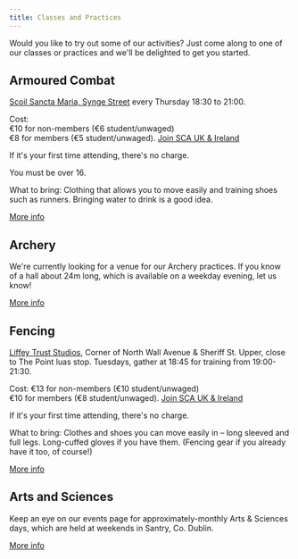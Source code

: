 ```yaml
---
title: Classes and Practices
---
```


Would you like to try out some of our activities? Just come along to one of our classes or practices and we'll be delighted to get you started.

## Armoured Combat

[Scoil Sancta Maria, Synge Street](https://goo.gl/maps/WHAurpDwDMR2) every Thursday 18:30 to 21:00.

Cost:  
€10 for non-members (€6 student/unwaged)  
€8 for members (€5 student/unwaged). [Join SCA UK & Ireland](https://membermojo.co.uk/scauk)

If it's your first time attending, there's no charge.

You must be over 16. 

What to bring: Clothing that allows you to move easily and training shoes such as runners. Bringing water to drink is a good idea.

<a href="/armoured-fighting/" class="btn btn-primary">More info</a>

## Archery

We're currently looking for a venue for our Archery practices. If you know of a hall about 24m long, which is available on a weekday evening, let us know!

<a href="/archery/" class="btn btn-primary">More info</a>

## Fencing

[Liffey Trust Studios](https://goo.gl/maps/NiMEjig15rz), Corner of North Wall Avenue & Sheriff St. Upper, close to The Point luas stop. Tuesdays, gather at 18:45 for training from 19:00-21:30.

Cost: 
€13 for non-members (€10 student/unwaged)  
€10 for members (€8 student/unwaged). [Join SCA UK & Ireland](https://membermojo.co.uk/scauk)

If it's your first time attending, there's no charge.

What to bring: Clothes and shoes you can move easily in – long sleeved and full legs. Long-cuffed gloves if you have them. (Fencing gear if you already have it too, of course!)

<a href="/historical-fencing/" class="btn btn-primary">More info</a>

## Arts and Sciences

Keep an eye on our events page for approximately-monthly Arts & Sciences days, which are held at weekends in Santry, Co. Dublin.

<a href="/arts-and-sciences/" class="btn btn-primary">More info</a>
